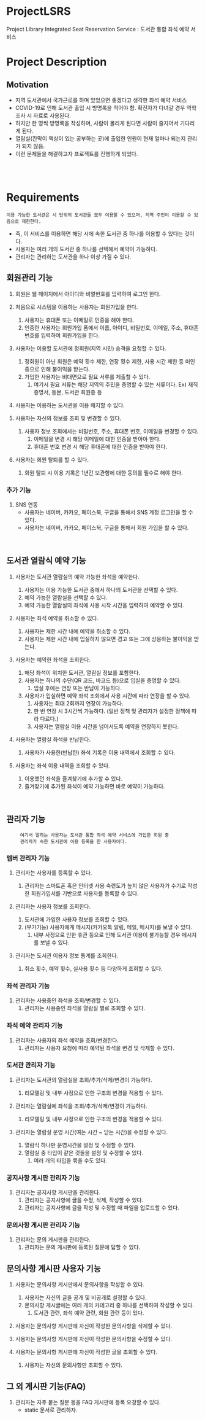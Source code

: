 # ProjectLSRS
Project Library Integrated Seat Reservation Service : 도서관 통합 좌석 예약 서비스

# Project Description
## Motivation
- 지역 도서관에서 국가근로를 하며 있었으면 좋겠다고 생각한 좌석 예약 서비스
- COVID-19로 인해 도서관 출입 시 방명록을 적어야 함. 확진자가 다녀갈 경우 역학조사 시 자료로 사용된다.
- 하지만 한 명씩 방명록을 작성하며, 사람이 몰리게 된다면 사람이 줄지어서 기다리게 된다.
- 열람실(칸막이 책상이 있는 공부하는 곳)에 출입한 인원이 현재 얼마나 되는지 관리가 되지 않음.
- 이런 문제들을 해결하고자 프로젝트를 진행하게 되었다.

<br><br>

# Requirements

`이용 가능한 도서관은 시 단위의 도서관들 모두 이용할 수 있으며, 지역 주민이 이용할 수 있음으로 제한한다.`
- 즉, 이 서비스를 이용하면 해당 시에 속한 도서관 중 하나를 이용할 수 있다는 것이다.
- 사용자는 여러 개의 도서관 중 하나를 선택해서 예약이 가능하다.
- 관리자는 관리하는 도서관을 하나 이상 가질 수 있다.

## 회원관리 기능
1. 회원은 웹 페이지에서 아이디와 비멀번호를 입력하여 로그인 한다.

1. 처음으로 시스템을 이용하는 사용자는 회원가입을 한다.
     1. 사용자는 휴대폰 또는 이메일로 인증을 해야 한다.
     1. 인증한 사용자는 회원가입 폼에서 이름, 아이디, 비밀번호, 이메일, 주소, 휴대폰 번호를 입력하여 회원가입을 한다.

1. 사용자는 이용할 도서관에 정회원(지역 시민) 승격을 요청할 수 있다.
     1. 정회원이 아닌 회원은 예약 횟수 제한, 연장 횟수 제한, 사용 시간 제한 등 미인증으로 인해 불이익을 받는다.
     1. 가입한 사용자는 비대면으로 필요 서류를 제출할 수 있다.
          1. 여기서 필요 서류는 해당 지역의 주민을 증명할 수 있는 서류이다. Ex) 재직 증명서, 등본, 도서관 회원증 등

1. 사용자는 이용하는 도서관을 이용 해지할 수 있다.

1. 사용자는 자신의 정보를 조회 및 변경할 수 있다.
     1. 사용자 정보 조회에서는 비밀번호, 주소, 휴대폰 번호, 이메일을 변경할 수 있다.
         1. 이메일을 변경 시 해당 이메일에 대한 인증을 받아야 한다.
         1. 휴대폰 번호 변경 시 해당 휴대폰에 대한 인증을 받아야 한다.

1. 사용자는 회원 탈퇴를 할 수 있다.
     1. 회원 탈퇴 시 이용 기록은 1년간 보관함에 대한 동의를 필수로 해야 한다.

### 추가 기능
1. SNS 연동
     - 사용자는 네이버, 카카오, 페이스북, 구글을 통해서 SNS 계정 로그인을 할 수 있다.
     - 사용자는 네이버, 카카오, 페이스북, 구글을 통해서 회원 가입을 할 수 있다.
<br>

## 도서관 열람식 예약 기능
1. 사용자는 도서관 열람실의 예약 가능한 좌석을 예약한다.
     1. 사용자는 이용 가능한 도서관 중에서 하나의 도서관을 선택할 수 있다.
     1. 예약 가능한 열람실을 선택할 수 있다.
     1. 예약 가능한 열람실의 좌석에 사용 시작 시간을 입력하여 예약할 수 있다.

1. 사용자는 좌석 예약을 취소할 수 있다.
     1. 사용자는 제한 시간 내에 예약을 취소할 수 있다.
     1. 사용자는 제한 시간 내에 입실하지 않으면 경고 또는 그에 상응하는 불이익을 받는다.

1. 사용자는 예약한 좌석을 조회한다.
     1. 해당 좌석이 위치한 도서관, 열람실 정보를 포함한다.
     1. 사용자는 하나의 수단(QR 코드, 바코드 등)으로 입실을 증명할 수 있다.
          1. 입실 후에는 연장 또는 반납이 가능하다.
     1. 사용자가 입실하면 예약 좌석 조회에서 사용 시간에 따라 연장을 할 수 있다.
          1. 사용자는 최대 2회까지 연장이 가능하다.
          1. 한 번 연장 시 3시간씩 가능하다. (일반 정책 및 관리자가 설정한 정책에 따라 다르다.)
          1. 사용자는 열람실 이용 시간을 넘어서도록 예약을 연장하지 못한다.

1. 사용자는 열람실 좌석을 반납한다.
     1. 사용자가 사용한(반납한) 좌석 기록은 이용 내역에서 조회할 수 있다.

1. 사용자는 좌석 이용 내역을 조회할 수 있다.
     1. 이용했던 좌석을 즐겨찾기에 추가할 수 있다.
     1. 즐겨찾기에 추가된 좌석이 예약 가능하면 바로 예약이 가능하다.
<br>

## 관리자 기능
```
     여기서 말하는 사용자는 도서관 통합 좌석 예약 서비스에 가입한 회원 중
     관리자가 속한 도서관에 이용 등록을 한 사용자이다.
```

### 멤버 관리자 기능
1. 관리자는 사용자를 등록할 수 있다.
     1. 관리자는 스마트폰 혹은 인터넷 사용 숙련도가 높지 않은 사용자가 수기로 작성한 회원가입서를 기반으로 사용자를 등록할 수 있다.

1. 관리자는 사용자 정보를 조회한다.
     1. 도서관에 가입한 사용자 정보를 조회할 수 있다.
     1. (부가기능) 사용자에게 메시지(카카오톡 알림, 메일, 메시지)를 보낼 수 있다.
          1. 내부 사정으로 인한 휴관 등으로 인해 도서관 이용이 불가능할 경우 메시지를 보낼 수 있다.

1. 관리자는 도서관 이용자 정보 통계를 조회한다.
     1. 취소 횟수, 예약 횟수, 실사용 횟수 등 다양하게 조회할 수 있다.

### 좌석 관리자 기능
1. 관리자는 사용중인 좌석을 조회/변경할 수 있다.
     1. 관리자는 사용중인 좌석을 열람실 별로 조회할 수 있다.

### 좌석 예약 관리자 기능
1. 관리자는 사용자의 좌석 예약을 조회/변경한다.
     1. 관리자는 사용자 요청에 따라 예약된 좌석을 변경 및 삭제할 수 있다.

### 도서관 관리자 기능
1. 관리자는 도서관의 열람실을 조회/추가/삭제/변경이 가능하다.
     1. 리모델링 및 내부 사정으로 인한 구조의 변경을 적용할 수 있다.

1. 관리자는 열람실에 좌석을 조회/추가/삭제/변경이 가능하다.
     1. 리모델링 및 내부 사정으로 인한 구조의 변경을 적용할 수 있다.

1. 관리자는 열람실 운영 시간(여는 시간 ~ 닫는 시간)을 수정할 수 있다.
     1. 열람식 하나만 운영시간을 설정 및 수정할 수 있다.
     1. 열람실 중 타입이 같은 것들을 설정 및 수정할 수 있다.
          1. 여러 개의 타입을 묶을 수도 있다.

### 공지사항 게시판 관리자 기능
1. 관리자는 공지사항 게시판을 관리한다.
     1. 관리자는 공지사항에 글을 수정, 삭제, 작성할 수 있다.
     1. 관리자는 공지사항에 글을 작성 및 수정할 때 파일을 업로드할 수 있다.

### 문의사항 게시판 관리자 기능
1. 관리자는 문의 게시판을 관리한다.
     1. 관리자는 문의 게시판에 등록된 질문에 답할 수 있다.

## 문의사항 게시판 사용자 기능
1. 사용자는 문의사항 게시판에서 문의사항을 작성할 수 있다.
     1. 사용자는 자신의 글을 공개 및 비공개로 설정할 수 있다.
     1. 문의사항 게시글에는 여러 개의 카테고리 중 하나를 선택하여 작성할 수 있다.
          1. 도서관 관련, 좌석 예약 관련, 회원 관련 등이 있다.

1. 사용자는 문의사항 게시판에 자신이 작성한 문의사항을 삭제할 수 있다.

1. 사용자는 문의사항 게시판에 자신이 작성한 문의사항을 수정할 수 있다.

1. 사용자는 문의사항 게시판에 자신이 작성한 글을 조회할 수 있다.
     1. 사용자는 자신의 문의사항만 조회할 수 있다.

## 그 외 게시판 기능(FAQ)
1. 관리자는 자주 묻는 질문 등을 FAQ 게시판에 등록 요청할 수 있다.
     - static 문서로 관리하자.